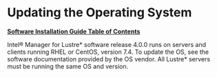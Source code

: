 # Updating the Operating System

[**Software Installation Guide Table of Contents**](ig_TOC.md)

Intel® Manager for Lustre* software release 4.0.0 runs on servers and
clients running RHEL or CentOS, version 7.4. To update the OS, see the software
documentation provided by the OS vendor. All Lustre* servers must be
running the same OS and version.
